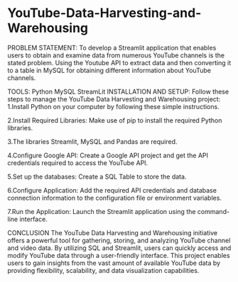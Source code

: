 # YouTube-Data-Harvesting-and-Warehousing
PROBLEM STATEMENT:
To develop a Streamlit application that enables users to obtain and examine data from numerous YouTube channels is the stated problem. Using the Youtube API to extract data and then converting it to a table in MySQL for obtaining different information about YouTube channels.

TOOLS:
Python
MySQL
StreamLit
INSTALLATION AND SETUP:
Follow these steps to manage the YouTube Data Harvesting and Warehousing project:
1.Install Python on your computer by following these simple instructions.

2.Install Required Libraries: Make use of pip to install the required Python libraries.

3.The libraries Streamlit, MySQL and Pandas are required.

4.Configure Google API: Create a Google API project and get the API credentials required to access the YouTube API.

5.Set up the databases: Create a SQL Table to store the data.

6.Configure Application: Add the required API credentials and database connection information to the configuration file or environment variables.

7.Run the Application: Launch the Streamlit application using the command-line interface.

CONCLUSION
The YouTube Data Harvesting and Warehousing initiative offers a powerful tool for gathering, storing, and analyzing YouTube channel and video data. By utilizing SQL and Streamlit, users can quickly access and modify YouTube data through a user-friendly interface. This project enables users to gain insights from the vast amount of available YouTube data by providing flexibility, scalability, and data visualization capabilities.
